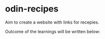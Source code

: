 # odin-recipes

Aim to create a website with links for recepies. 

Outcome of the learnings will be written below:
